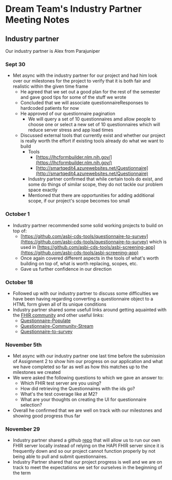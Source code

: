 # Dream Team's Industry Partner Meeting Notes

## Industry partner
Our industry partner is Alex from Parajuniper

### Sept 30
 - Met async with the industry partner for our project and had him look over our milestones for the project to verify that it is both fair and realistic within the given time frame
     - He agreed that we set out a good plan for the rest of the semester and gave good tips for some of the stuff we wrote
     - Concluded that we will associate questionnaireResponses to hardcoded patients for now
     - He approved of our questionnaire pagination
       - We will query a set of 10 questionnaires amd allow people to choose one or select a new set of 10 questionnaires which will reduce server stress and app load times
     - Discussed external tools that currently exist and whether our project is really worth the effort if existing tools already do what we want to build
       - Tools
         - [https://lhcformbuilder.nlm.nih.gov/](https://lhcformbuilder.nlm.nih.gov/)
         - [http://smartqedit4.azurewebsites.net/Questionnaire](http://smartqedit4.azurewebsites.net/Questionnaire)
       - Industry partner confirmed that while certain tools do exist, and some do things of similar scope, they do not tackle our problem space exactly
       - Mentioned that there are opportunities for adding additional scope, if our project's scope becomes too small

### October 1
- Industry partner recommended some solid working projects to build on top of:
	- [https://github.com/asbi-cds-tools/questionnaire-to-survey](https://github.com/asbi-cds-tools/questionnaire-to-survey) which is used in [https://github.com/asbi-cds-tools/asbi-screening-app](https://github.com/asbi-cds-tools/asbi-screening-app)
	- Once again covered different aspects in the tools of what's worth building on top of, what is worth replacing, scopes, etc.
	- Gave us further confidence in our direction

### October 18
- Followed up with our industry partner to discuss some difficulties we have been having regarding converting a questionnaire object to a HTML form given all of its unique conditions
- Industry partner shared some usefull links around getting aquainted with the [FHIR community](https://chat.fhir.org/) and other useful links:
	- [Questionnaire-Populate](https://build.fhir.org/ig/HL7/sdc/OperationDefinition-Questionnaire-populate.html)
	- [Questionnaire-Community-Stream](https://chat.fhir.org/#narrow/stream/179255-questionnaire)
	- [Questionnaire-to-survey](https://github.com/asbi-cds-tools/questionnaire-to-survey)

### November 5th
- Met async with our industry partner one last time before the submission of Assignment 2 to show him our progress on our application and what we have completed so far as well as how this matches up to the milestones we created
- We were asked the following questions to which we gave an answer to:
	- Which FHIR test server are you using? 
	- How did retrieving the Questionnaires with the ids go?
	- What's the test coverage like at M2? 
	- What are your thoughts on creating the UI for questionnaire selection? 
- Overall he confirmed that we are well on track with our milestones and showing good progress thus far

### November 29
- Industry partner shared a github [repo](https://github.com/hapifhir/hapi-fhir-jpaserver-starter) that will allow us to run our own FHIR server locally instead of relying on the HAPI FHIR server since it is frequently down and so our project cannot function properly by not being able to pull and submit questionnaires. 
- Industry Partner shared that our project progress is well and we are on track to meet the expectations we set for ourselves in the beginning of the term
